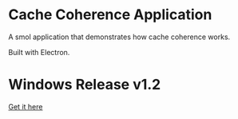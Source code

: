 # Cache Coherence Application
A smol application that demonstrates how cache coherence works.

Built with Electron. 

# Windows Release v1.2
[Get it here](https://github.com/notACoder69/Cache-Coherence-Application/releases)
